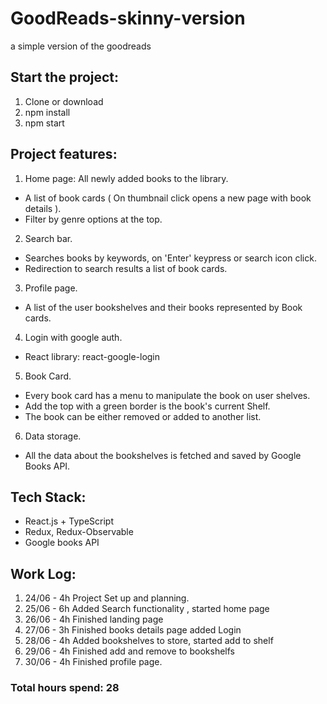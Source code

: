 # GoodReads-skinny-version
a simple version of the goodreads

## Start the project:
1. Clone or download
1. npm install
2. npm start

## Project features:
1. Home page: All newly added books to the library.
- A list of book cards ( On thumbnail click opens a new page with book details ).
- Filter by genre options at the top.
2. Search bar.
- Searches books by keywords, on 'Enter' keypress or search icon click.
- Redirection to search results a list of book cards.
3. Profile page.
- A list of the user bookshelves and their books represented by Book cards.
4. Login with google auth.
- React library: react-google-login
5. Book Card.
- Every book card has a menu to manipulate the book on user shelves.
- Add the top with a green border is the book's current Shelf.
- The book can be either removed or added to another list.

6. Data storage.
- All the data about the bookshelves is fetched and saved by Google Books API.

## Tech Stack:
- React.js + TypeScript
- Redux, Redux-Observable
- Google books API

## Work Log: 
1. 24/06 - 4h Project Set up and planning.
2. 25/06 - 6h Added Search functionality , started home page
3. 26/06 - 4h Finished landing page
4. 27/06 - 3h Finished books details page added Login
5. 28/06 - 4h Added bookshelves to store, started add to shelf
6. 29/06 - 4h Finished add and remove to bookshelfs
7. 30/06 - 4h Finished profile page.

### Total hours spend: 28
